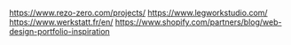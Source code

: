 https://www.rezo-zero.com/projects/
https://www.legworkstudio.com/
https://www.werkstatt.fr/en/
https://www.shopify.com/partners/blog/web-design-portfolio-inspiration

